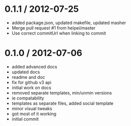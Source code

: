 
0.1.1 / 2012-07-25 
==================

  * added package.json, updated makefile, updated masher
  * Merge pull request #1 from heipei/master
  * Use correct commitUrl when linking to commit

0.1.0 / 2012-07-06 
==================

  * added advanced docs
  * updated docs
  * readme and doc
  * fix for github v3 api
  * initial work on docs
  * removed separate templates, min/unmin versions
  * ie compatability
  * templates as separate files, added social template
  * minor visual tweaks
  * got most of it working
  * initial commit
